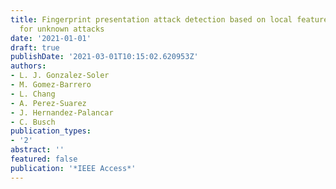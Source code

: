 ```yaml
---
title: Fingerprint presentation attack detection based on local features encoding
  for unknown attacks
date: '2021-01-01'
draft: true
publishDate: '2021-03-01T10:15:02.620953Z'
authors:
- L. J. Gonzalez-Soler
- M. Gomez-Barrero
- L. Chang
- A. Perez-Suarez
- J. Hernandez-Palancar
- C. Busch
publication_types:
- '2'
abstract: ''
featured: false
publication: '*IEEE Access*'
---
```


